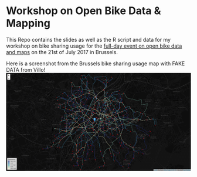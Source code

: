 # Workshop on Open Bike Data & Mapping
This Repo contains the slides as well as the R script and data for my workshop on bike sharing usage for the [full-day event on open bike data and maps](https://www.eventbrite.com/e/open-bike-data-mapping-with-openstreetmap-registration-34806438996) on the 21st of July 2017 in Brussels.

Here is a screenshot from the Brussels bike sharing usage map with FAKE DATA from Villo!
![alt text](https://github.com/kruse-alex/osm_brussels/blob/master/brussels_usage.PNG) 
